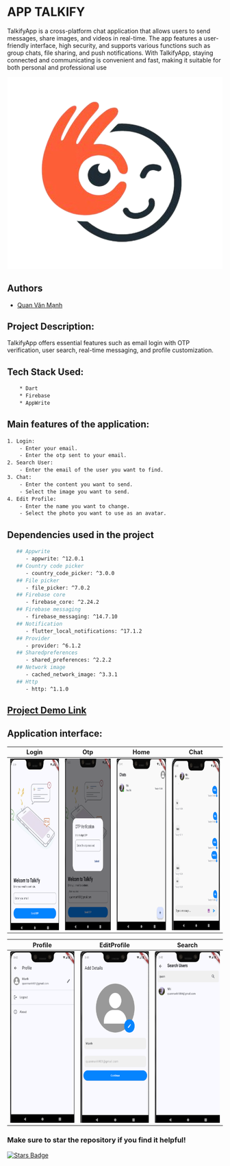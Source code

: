 # APP TALKIFY
TalkifyApp is a cross-platform chat application that allows users to send messages, share images, and videos in real-time. The app features a user-friendly interface, high security, and supports various functions such as group chats, file sharing, and push notifications. With TalkifyApp, staying connected and communicating is convenient and fast, making it suitable for both personal and professional use

![Logo](./talkify_app/assets/screen_app/logo.png)

## Authors
- [Quan Văn Mạnh](https://github.com/Manh-IT-K2)

## Project Description:
TalkifyApp offers essential features such as email login with OTP verification, user search, real-time messaging, and profile customization.
## Tech Stack Used:
```bash
    * Dart
    * Firebase
    * AppWrite
```
## Main features of the application:
```bash
1. Login:
    - Enter your email.
    - Enter the otp sent to your email.
2. Search User:
    - Enter the email of the user you want to find.
3. Chat:
    - Enter the content you want to send.
    - Select the image you want to send.
4. Edit Profile:
    - Enter the name you want to change.
    - Select the photo you want to use as an avatar.
```

## Dependencies used in the project
```bash
   ## Appwrite
      - appwrite: ^12.0.1
   ## Country code picker
      - country_code_picker: ^3.0.0
   ## File picker
      - file_picker: ^7.0.2
   ## Firebase core
      - firebase_core: ^2.24.2
   ## Firebase messaging
      - firebase_messaging: ^14.7.10
   ## Notification
      - flutter_local_notifications: ^17.1.2
   ## Provider
      - provider: ^6.1.2
   ## Sharedpreferences
      - shared_preferences: ^2.2.2
   ## Network image
      - cached_network_image: ^3.3.1
   ## Http
      - http: ^1.1.0
```
## [Project Demo Link]()
## Application interface:

| Login | Otp | Home | Chat |
|:-----:|:---:|:----:|:----:|
| <img src="./talkify_app/assets/screen_app/screen_login.png" height="400"> | <img src="./talkify_app/assets/screen_app/screen_otp.png" height="400"> | <img src="./talkify_app/assets/screen_app/screen_home.png" height="400"> | <img src="./talkify_app/assets/screen_app/screen_chat.png" height="400"> |

| Profile | EditProfile | Search | 
|:-------:|:-----------:|:------:|
| <img src="./talkify_app/assets/screen_app/screen_profile.png" height="400"> | <img src="./talkify_app/assets/screen_app/screen_updateProfile.png" height="400"> | <img src="./talkify_app/assets/screen_app/screen_searchUser.png" height="400"> |

### Make sure to star the repository if you find it helpful!
<a href="https://github.com/Manh-IT-K2/TalkifyApp/stargazers"><img src="https://img.shields.io/github/stars/Manh-IT-K2/TalkifyApp?color=yellow" alt="Stars Badge"/></a>

